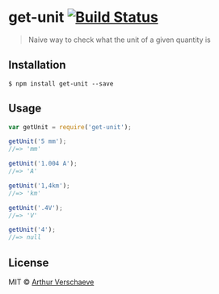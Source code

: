 # get-unit [![Build Status](https://travis-ci.org/arthurvr/get-unit.svg?branch=master)](https://travis-ci.org/arthurvr/get-unit)

> Naive way to check what the unit of a given quantity is


## Installation

```
$ npm install get-unit --save
```


## Usage

```js
var getUnit = require('get-unit');

getUnit('5 mm');
//=> 'mm'

getUnit('1.004 A');
//=> 'A'

getUnit('1,4km');
//=> 'km'

getUnit('.4V');
//=> 'V'

getUnit('4');
//=> null
```


## License

MIT © [Arthur Verschaeve](http://arthurverschaeve.be)
